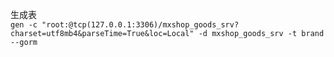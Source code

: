 生成表  
```gen -c "root:@tcp(127.0.0.1:3306)/mxshop_goods_srv?charset=utf8mb4&parseTime=True&loc=Local" -d mxshop_goods_srv -t brand --gorm```